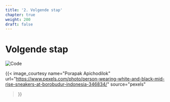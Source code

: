```yaml
---
title: '2. Volgende stap'
chapter: true
weight: 200
draft: false
---
```


# Volgende stap

![Code](/images/pexels/next_step.jpeg)

{{< image_courtesy 
  name="Porapak Apichodilok"
  url="https://www.pexels.com/photo/person-wearing-white-and-black-mid-rise-sneakers-at-borobudur-indonesia-346834/"
  source="pexels"
  >}}